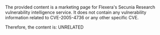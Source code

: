 The provided content is a marketing page for Flexera's Secunia Research vulnerability intelligence service. It does not contain any vulnerability information related to CVE-2005-4736 or any other specific CVE.

Therefore, the content is: UNRELATED